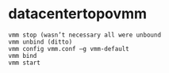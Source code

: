 # datacentertopovmm

```
vmm stop (wasn’t necessary all were unbound
vmm unbind (ditto)
vmm config vmm.conf –g vmm-default
vmm bind
vmm start
```
